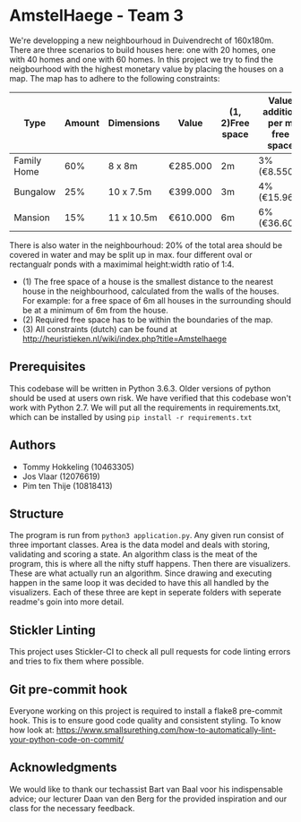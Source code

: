 # AmstelHaege - Team 3
We're developping a new neighbourhoud in Duivendrecht of 160x180m. There are three scenarios to build houses here: one with 20 homes, one with 40 homes and one with 60 homes. In this project we try to find the neigbourhood with the highest monetary value by placing the houses on a map. The map has to adhere to the following constraints:

| Type        	| Amount 	| Dimensions 	| Value    	| (1, 2)Free space 	| Value addition per m free space 	|
|-------------	|--------	|------------	|----------	|------------------	|---------------------------------	|
| Family Home 	| 60%    	| 8 x 8m     	| €285.000 	| 2m            	| 3% (€8.550)                     	|
| Bungalow    	| 25%    	| 10 x 7.5m  	| €399.000 	| 3m            	| 4% (€15.960)                    	|
| Mansion     	| 15%    	| 11 x 10.5m 	| €610.000 	| 6m            	| 6% (€36.600)                    	|

There is also water in the neighbourhoud: 20% of the total area should be covered in water and may be split up in max. four different oval or rectangualr ponds with a maximimal height:width ratio of 1:4. 

* (1) The free space of a house is the smallest distance to the nearest house in the neighbourhood, calculated from the walls of the houses. For example: for a free space of 6m all houses in the surrounding should be at a minimum of 6m from the house.
* (2) Required free space has to be within the boundaries of the map.
* (3) All constraints (dutch) can be found at http://heuristieken.nl/wiki/index.php?title=Amstelhaege

## Prerequisites
This codebase will be written in Python 3.6.3. Older versions of python should be used at users own risk. We have verified that this codebase won't work with Python 2.7. We will put all the requirements in requirements.txt, which can be installed by using ```pip install -r requirements.txt```

## Authors
* Tommy Hokkeling (10463305)
* Jos Vlaar (12076619)
* Pim ten Thije (10818413)

## Structure
The program is run from `python3 application.py`. Any given run consist of three important classes. Area is the data model and deals with storing, validating and scoring a state. An algorithm class is the meat of the program, this is where all the nifty stuff happens. Then there are visualizers. These are what actually run an algorithm. Since drawing and executing happen in the same loop it was decided to have this all handled by the visualizers. Each of these three are kept in seperate folders with seperate readme's goin into more detail.

## Stickler Linting
This project uses Stickler-CI to check all pull requests for code linting errors and tries to fix them where possible.

## Git pre-commit hook
Everyone working on this project is required to install a flake8 pre-commit hook. This is to ensure good code quality and consistent styling.
To know how look at: https://www.smallsurething.com/how-to-automatically-lint-your-python-code-on-commit/

## Acknowledgments
We would like to thank our techassist Bart van Baal voor his indispensable advice; our lecturer Daan van den Berg for the provided inspiration and our class for the necessary feedback.